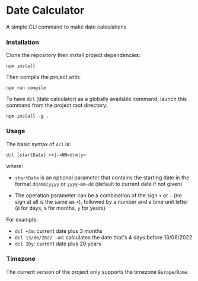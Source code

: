# Date Calculator

A simple CLI command to make date calculations

### Installation

Clone the repository then install project dependencies:

`npm install`

Then compile the project with:

`npm run compile`

To have `dcl` (date calculator) as a globally available command, launch this command from the project root directory:

`npm install -g .`

### Usage

The basic syntax of `dcl` is:

`dcl [startDate] <+|->NN<d|m|y>`

where:

- `startDate` is an optional parameter that contains the starting date in the format `dd/mm/yyyy` or `yyyy-mm-dd` (default to current date if not given)

- The operation parameter can be a combination of the sign `+` or `-` (no sign at all is the same as `+`), followed by a number and a time unit letter (`d` for days, `m` for months, `y` for years)

For example:

- `dcl +3m`: current date plus 3 months
- `dcl 13/06/2022 -4d`: calculates the date that's 4 days before 13/06/2022
- `dcl 20y`: current date plus 20 years

### Timezone

The current version of the project only supports the timezone `Europe/Rome`.
